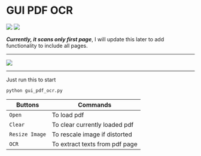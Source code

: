 # GUI PDF OCR
![](https://img.shields.io/badge/Python-Tkinter-blue) ![](https://img.shields.io/badge/Python-PyTesseract-yellow)

_**Currently, it scans only first page**_, I will update this later to add functionality to include all pages.
<hr>

<img src="sample_gif.gif"/>

<hr>

Just run this to start

```
python gui_pdf_ocr.py
```

| Buttons        | Commands                       |
|----------------|------------------------------- |
| `Open`         | To load pdf                    |
| `Clear`        | To clear currently loaded pdf  |
| `Resize Image` | To rescale image if distorted  |
| `OCR`          | To extract texts from pdf page |
